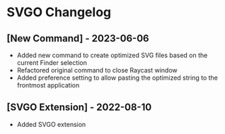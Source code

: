 # SVGO Changelog

## [New Command] - 2023-06-06

- Added new command to create optimized SVG files based on the current Finder selection
- Refactored original command to close Raycast window
- Added preference setting to allow pasting the optimized string to the frontmost application

## [SVGO Extension] - 2022-08-10

- Added SVGO extension
